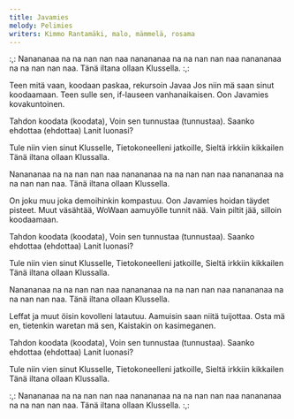 ```yaml
---
title: Javamies
melody: Pelimies
writers: Kimmo Rantamäki, malo, mämmelä, rosama
---
```

:,: Nanananaa na na nan nan naa nanananaa na na nan nan naa nanananaa na na nan nan naa.
Tänä iltana ollaan Klussella. :,:

Teen mitä vaan, koodaan paskaa, rekursoin Javaa
Jos niin mä saan sinut koodaamaan.
Teen sulle sen, if-lauseen vanhanaikaisen.
Oon Javamies kovakuntoinen.

Tahdon koodata (koodata),
Voin sen tunnustaa (tunnustaa).
Saanko ehdottaa (ehdottaa)
Lanit luonasi?

Tule niin vien sinut Klusselle,
Tietokoneelleni jatkoille,
Sieltä irkkiin kikkailen
Tänä iltana ollaan Klussalla.

Nanananaa na na nan nan naa nanananaa na na nan nan naa nanananaa na na nan nan naa.
Tänä iltana ollaan Klussella.

On joku muu joka demoihinkin kompastuu.
Oon Javamies hoidan täydet pisteet.
Muut väsähtää, WoWaan aamuyölle tunnit nää.
Vain piltit jää, silloin koodaamaan.

Tahdon koodata (koodata),
Voin sen tunnustaa (tunnustaa).
Saanko ehdottaa (ehdottaa)
Lanit luonasi?

Tule niin vien sinut Klusselle,
Tietokoneelleni jatkoille,
Sieltä irkkiin kikkailen
Tänä iltana ollaan Klussalla.

Nanananaa na na nan nan naa nanananaa na na nan nan naa nanananaa na na nan nan naa.
Tänä iltana ollaan Klussella.

Leffat ja muut öisin kovolleni latautuu.
Aamuisin saan niitä tuijottaa.
Osta mä en, tietenkin waretan mä sen,
Kaistakin on kasimeganen.

Tahdon koodata (koodata),
Voin sen tunnustaa (tunnustaa).
Saanko ehdottaa (ehdottaa)
Lanit luonasi?

Tule niin vien sinut Klusselle,
Tietokoneelleni jatkoille,
Sieltä irkkiin kikkailen
Tänä iltana ollaan Klussalla.

:,: Nanananaa na na nan nan naa nanananaa na na nan nan naa nanananaa na na nan nan naa.
Tänä iltana ollaan Klussella. :,:
